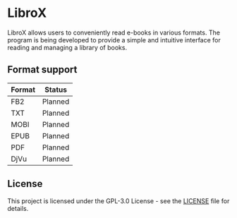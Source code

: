 # LibroX

LibroX allows users to conveniently read e-books in various formats. The program is being developed to provide a simple and intuitive interface for reading and managing a library of books.

## Format support

| Format | Status  |
|--------|---------|
| FB2    | Planned |
| TXT    | Planned |
| MOBI   | Planned |
| EPUB   | Planned |
| PDF    | Planned |
| DjVu   | Planned |

## License
This project is licensed under the GPL-3.0 License - see the [LICENSE](LICENSE.md) file for details.
